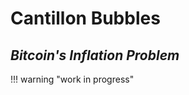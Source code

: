 # Cantillon Bubbles
## *Bitcoin's Inflation Problem*

!!! warning "work in progress"

<!--

## Inflation
Could an ideal money be inflationary?
That is, if inflation is truly healthy, let's say, by whatever percent is an ideal annual growth rate of a given economy, then yes, one could increase the block reward such that miners get paid more and not less, incentivizing future investments into mining. But why save? Because your purchasing power will, on average, never change. Prices may still decrease over time due to efficiency improvements as the larger economy grows, but nothing as dramatic as deflationary money like Bitcoin. Relatively stable prices over time would be an obvious advantage, and are the basis of much of MMT. Although in practice, prices increase under fiat, a decentralized alternative currency could potentially avoid those pitfalls. Ironically, the biggest threat to such inflationary money is Bitcoin itself.
Why hold an inflationary asset when a scarce one exists? Bitcoin supply is fixed, meaning there is zero possible inflation, ever. The smart money will find its way to the hardest asset. The only way to do better is deflationary currency, money whose supply can shrink and never be recovered. So rather than 21.million, something that slowly decreases, say, to 18.million, and so on. But it can't be random or a source of centralization, no one would store wealth in something that might disappear for reasons that could never have been adequately prevented. And the total supply can't disappear, but the total supply could be reduced without end, so long as the remaining supply is infinitely divisible. That is, if only 1 Bitcoin still existed. Or only 1 Satoshi...
If, in this hypothetical 1.sat economy, someone discovers keys to an entire Bitcoin. Well, that is now an inflationary event. Increasing the money supply, and at the benefit of those nearest to the new supply.
The biggest threat to Bitcoin is not lost keys but rather found keys that were once believed to have been lost. The damages of such an inflationary event are the very damages of fiat itself. The only better version of Bitcoin is one where "lost" coins are in fact known to be lost. Such a system would be truly deflationary in a provable way. Perhaps a future BIP will provide means to do so, but such a feat is beyond this author's current understanding. Perhaps a voluntary system where one can prove ownership but also that if keys are ever found, the funds are redistributed evenly across the network. Or a null account that destroys any Bitcoin sent to it? Such ideas have maddeningly difficult consequences and would not altogether solve the lost Bitcoin problem. How do I know it's truly lost? In a trustless system, I don't, not without verifiable proof. This means I will act as if Satoshi's coins are active, that they're part of the active supply, and that at any minute they will be used. In the 1.sat world, it is still operating under the assumption of a fixed 21.million, but only a tiny fraction of the supply is active in the market. The market in such a scenario must safeguard against the introduction of new sats, up to the max. The max is still known. So even in that situation it's better than infinite fiat. But, for this reason, Bitcoin can act as a truly deflationary money, but at a risk of inflationary events anytime "lost" coins are "found".

A hypothetical zero inflation money, always 21.million and nothing ever lost, this would be weaker than Bitcoin, which is guaranteed to be deflationary as coins are lost or even deliberately destroyed. Yet this guarantee comes with a risk of "found" keys, that is, sudden increases in the effective money supply, cantillon bubbles that could be destabilizing.
Bitcoin's cantillon risk.

-->
